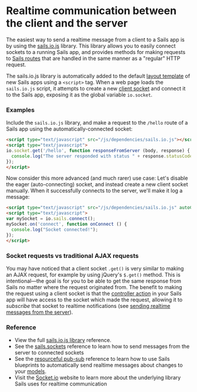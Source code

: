 # Realtime communication between the client and the server

The easiest way to send a realtime message from a client to a Sails app is by using the [sails.io.js](https://sailsjs.com/documentation/reference/web-sockets/sails-io-js) library.  This library allows you to easily connect sockets to a running Sails app, and provides methods for making requests to [Sails routes](https://sailsjs.com/documentation/concepts/routes) that are handled in the same manner as a "regular" HTTP request.

The sails.io.js library is automatically added to the default [layout template](https://sailsjs.com/documentation/concepts/views/layouts) of new Sails apps using a `<script>` tag.  When a web page loads the `sails.io.js` script, it attempts to create a new [client socket](https://sailsjs.com/documentation/reference/web-sockets/socket-client/sails-socket) and connect it to the Sails app, exposing it as the global variable `io.socket`.

### Examples

Include the `sails.io.js` library, and make a request to the `/hello` route of a Sails app using the automatically-connected socket:

```html
<script type="text/javascript" src="/js/dependencies/sails.io.js"></script>
<script type="text/javascript">
io.socket.get('/hello', function responseFromServer (body, response) {
  console.log("The server responded with status " + response.statusCode + " and said: ", body);
});
</script>
```

Now consider this more advanced (and much rarer) use case: Let's disable the eager (auto-connecting) socket, and instead create a new client socket manually.  When it successfully connects to the server, we'll make it log a message:
```html
<script type="text/javascript" src="/js/dependencies/sails.io.js" autoConnect="false"></script>
<script type="text/javascript">
var mySocket = io.sails.connect();
mySocket.on('connect', function onConnect () {
  console.log("Socket connected!");
});
</script>
```

### Socket requests vs traditional AJAX requests

You may have noticed that a client socket `.get()` is very similar to making an AJAX request, for example by using jQuery's `$.get()` method.  This is intentional&mdash;the goal is for you to be able to get the same response from Sails no matter where the request originated from.  The benefit to making the request using a client socket is that the [controller action](https://sailsjs.com/documentation/concepts/controllers#?actions) in your Sails app will have access to the socket which made the request, allowing it to _subscribe_ that socket to realtime notifications (see [sending realtime messages from the server](https://sailsjs.com/documentation/concepts/realtime/on-the-server)).

### Reference

* View the full [sails.io.js library](https://sailsjs.com/documentation/reference/web-sockets/socket-client) reference.
* See the [sails.sockets](https://sailsjs.com/documentation/reference/web-sockets/sails-sockets) reference to learn how to send messages from the server to connected sockets
* See the [resourceful pub-sub](https://sailsjs.com/documentation/reference/web-sockets/resourceful-pub-sub) reference to learn how to use Sails blueprints to automatically send realtime messages about changes to your [models](https://sailsjs.com/documentation/concepts/models-and-orm/models).
* Visit the [Socket.io](http://socket.io) website to learn more about the underlying library Sails uses for realtime communication

<docmeta name="displayName" value="On the client">
